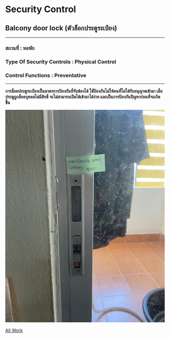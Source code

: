# Security Control

## Balcony door lock (ตัวล็อกประตูระเบียง)

---------------------------------------------------------------------------------------------------------------
### สถานที่ : **หอพัก**

### Type Of Security Controls : **Physical Control**

### Control Functions : **Preventative**

---------------------------------------------------------------------------------------------------------------

**การล็อคประตูระเบียงเป็นมาตรการป้องกันที่จับต้องได้ ใชัป้องกันไม่ให้คนที่ไม่ได้รับอนุญาตเข้ามา เมื่อประตูถูกล็อคบุคคลไม่มีสิทธิ์ จะไม่สามารถเปิดได้เข้ามาได้ง่าย และเป็นการป้องกันปัญหาก่อนที่จะเกิดขึ้น**


![Pic](img/sec-control.jpg)

<a href= "https://wilaiphan.github.io/all-work"> All Work </a>
